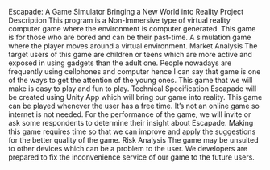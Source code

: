Escapade: A Game Simulator Bringing a New World into Reality
Project Description
This program is a Non-Immersive type of virtual reality computer game where the environment is computer generated. This game is for those who are bored and can be their past-time. A simulation game where the player moves around a virtual environment.
Market Analysis
The target users of this game are children or teens which are more active and exposed in using gadgets than the adult one. People nowadays are frequently using cellphones and computer hence I can say that game is one of the ways to get the attention of the young ones. This game that we will make is easy to play and fun to play.
Technical Specification
Escapade will be created using Unity App which will bring our game into reality. This game can be played whenever the user has a free time. It’s not an online game so internet is not needed. For the performance of the game, we will invite or ask some respondents to determine their insight about Escapade. Making this game requires time so that we can improve and apply the suggestions for the better quality of the game.
Risk Analysis
The game may be unsuited to other devices which can be a problem to the user. We developers are prepared to fix the inconvenience service of our game to the future users.


